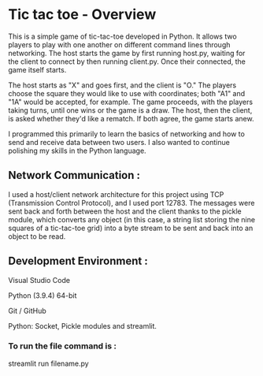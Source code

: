 # Tic tac toe - Overview

This is a simple game of tic-tac-toe developed in Python. It allows two players to play with one another on different command lines through networking.
The host starts the game by first running host.py, waiting for the client to connect by then running client.py. Once their connected, the game itself starts.

The host starts as "X" and goes first, and the client is "O." The players choose the square they would like to use with coordinates; both "A1" and "1A" would be accepted, for example.
The game proceeds, with the players taking turns, until one wins or the game is a draw. The host, then the client, is asked whether they'd like a rematch. If both agree, the game starts anew.

 
I programmed this primarily to learn the basics of networking and how to send and receive data between two users. I also wanted to continue polishing my skills in the Python language.



## Network Communication :

I used a host/client network architecture for this project using TCP (Transmission Control Protocol), and I used port 12783. 
The messages were sent back and forth between the host and the client thanks to the pickle module, which converts any object (in this case, a string list storing the nine squares of a tic-tac-toe grid) into a 
byte stream to be sent and back into an object to be read.

## Development Environment :

Visual Studio Code

Python (3.9.4) 64-bit

Git / GitHub

Python: Socket, Pickle modules and streamlit.

### To run the file command is :

streamlit run filename.py
